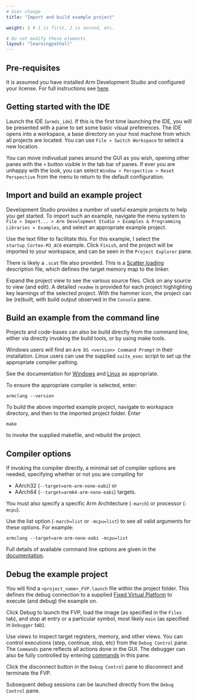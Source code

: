 ```yaml
---
# User change
title: "Import and build example project"

weight: 2 # 1 is first, 2 is second, etc.

# Do not modify these elements
layout: "learningpathall"
---
```


## Pre-requisites

It is assumed you have installed Arm Development Studio and configured your license. For full instructions see [here](/install-tools/armds/).

## Getting started with the IDE

Launch the IDE (`armds_ide`). If this is the first time launching the IDE, you will be presented with a pane to set some basic visual preferences. The IDE opens into a workspace, a base directory on your host machine from which all projects are located. You can use `File > Switch Workspace` to select a new location.

You can move indivudual panes around the GUI as you wish, opening other panes with the `+` button visible in the tab bar of panes. If ever you are unhappy with the look, you can select `Window > Perspective > Reset Perspective` from the menu to return to the default configuration. 

## Import and build an example project

Development Studio provides a number of useful example projects to help you get started. To import such an example, navigate the menu system to `File > Import... > Arm Development Studio > Examples & Programming Libraries > Examples`, and select an appropriate example project.

Use the text filter to facilitate this. For this example, I select the `startup_Cortex-M3_AC6` example. Click `Finish`, and the project will be imported to your workspace, and can be seen in the `Project Explorer` pane.

There is likely a `.scat` file also provided. This is a [Scatter loading](https://developer.arm.com/documentation/101754/latest/armlink-Reference/Scatter-loading-Features/The-scatter-loading-mechanism/Overview-of-scatter-loading) description file, which defines the target memory map to the linker.

Expand the project view to see the various source files. Click on any source to view (and edit). A detailed `readme` is provided for each project highlighting key learnings of the selected project. With the hammer icon, the project can be (re)built, with build output observed in the `Console` pane.

## Build an example from the command line

Projects and code-bases can also be build directly from the command line, either via directly invoking the build tools, or by using make tools.

Windows users will find an `Arm DS <version> Command Prompt` in their installation. Linux users can use the supplied `suite_exec` script to set up the appropriate compiler pathing.

See the documentation for [Windows](https://developer.arm.com/documentation/101469/latest/Installing-and-configuring-Arm-Development-Studio/Register-a-compiler-toolchain/Configure-a-compiler-toolchain-for-the-Arm-DS-command-prompt/Configure-a-compiler-toolchain-for-the-Arm-DS-command-prompt-on-Windows) and [Linux](https://developer.arm.com/documentation/101469/latest/Installing-and-configuring-Arm-Development-Studio/Register-a-compiler-toolchain/Configure-a-compiler-toolchain-for-the-Arm-DS-command-prompt/Configure-a-compiler-toolchain-for-the-Arm-DS-command-prompt-on-Linux) as appropriate.

To ensure the appropriate compiler is selected, enter:
```console
armclang --version
```
To build the above imported example project, navigate to workspace directory, and then to the imported project folder. Enter
```console
make
```
to invoke the supplied makefile, and rebuild the project.

## Compiler options

If invoking the compiler directly, a minimal set of compiler options are needed, specifying whether or not you are compiling for
* AArch32 (`--target=arm-arm-none-eabi`) or
* AArch64 (`--target=arm64-arm-none-eabi`) targets.

You must also specify a specific Arm Architecture (`-march`) or processor (`-mcpu`).

Use the list option (`-march=list` or `-mcpu=list`) to see all valid arguments for these options. For example:
```console
armclang --target=arm-arm-none-eabi -mcpu=list
```
Full details of available command line options are given in the [documentation](https://developer.arm.com/documentation/101754).

## Debug the example project

You will find a `<project_name>_FVP.launch` file within the project folder. This defines the debug connection to a supplied [Fixed Virtual Platform](https://developer.arm.com/Tools%20and%20Software/Fixed%20Virtual%20Platforms) to execute (and debug) the example on.

Click Debug to launch the FVP, load the image (as specified in the `Files` tab), and stop at entry or a particular symbol, most likely `main` (as specified in `Debugger` tab).

Use views to inspect target registers, memory, and other views. You can control executions (step, continue, stop, etc) from the `Debug Control` pane. The `Commands` pane reflects all actions done in the GUI. The debugger can also be fully controlled by entering [commands](https://developer.arm.com/documentation/101471) in this pane.

Click the disconnect button in the `Debug Control` pane to disconnect and terminate the FVP.

Subsequent debug sessions can be launched directly from the `Debug Control` pane.
